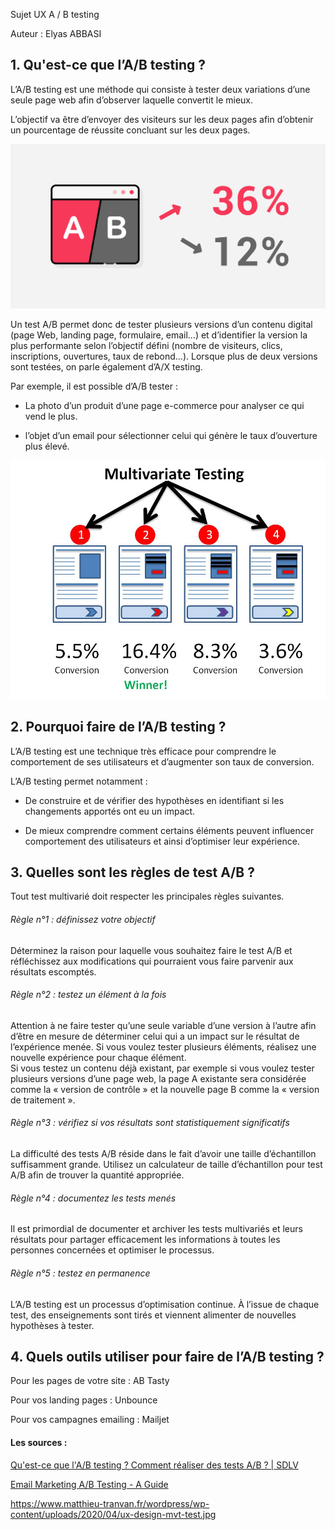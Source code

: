 Sujet UX A / B testing

Auteur : Elyas ABBASI

## 1. Qu'est-ce que l’A/B testing ?

L’A/B testing est une méthode qui consiste à tester deux variations d’une seule page web afin d’observer laquelle convertit le mieux.

L’objectif va être d’envoyer des visiteurs sur les deux pages afin d’obtenir un pourcentage de réussite concluant sur les deux pages.

<img title="" src="../img/A-Btesting.png" alt="">

Un test A/B permet donc de tester plusieurs versions d’un contenu digital (page Web, landing page, formulaire, email…) et d’identifier la version la plus performante selon l’objectif défini (nombre de visiteurs, clics, inscriptions, ouvertures, taux de rebond…). Lorsque plus de deux versions sont testées, on parle également d’A/X testing.

Par exemple, il est possible d’A/B tester :

- La photo d’un produit d’une page e-commerce pour analyser ce qui vend le plus.

- l’objet d’un email pour sélectionner celui qui génère le taux d’ouverture plus élevé.

<img title="" src="../img/ux-design-mvt-test.jpg" alt="">

## 2. Pourquoi faire de l’A/B testing ?

L’A/B testing est une technique très efficace pour comprendre le comportement de ses utilisateurs et d’augmenter son taux de conversion.

L’A/B testing permet notamment :

- De construire et de vérifier des hypothèses en identifiant si les changements apportés ont eu un impact.

- De mieux comprendre comment certains éléments peuvent influencer  comportement des utilisateurs et ainsi d’optimiser leur expérience.

## 3. Quelles sont les règles de test A/B ?

Tout test multivarié doit respecter les principales règles suivantes.

###### Règle n°1 : définissez votre objectif

Déterminez la raison pour laquelle vous souhaitez faire le test A/B et réfléchissez aux modifications qui pourraient vous faire parvenir aux résultats escomptés.

###### Règle n°2 : testez un élément à la fois

Attention à ne faire tester qu’une seule variable d’une version à l’autre afin d’être en mesure de déterminer celui qui a un impact sur le résultat de l’expérience menée. Si vous voulez tester plusieurs éléments, réalisez une nouvelle expérience pour chaque élément.  
Si vous testez un contenu déjà existant, par exemple si vous voulez tester plusieurs versions d’une page web, la page A existante sera considérée comme la « version de contrôle » et la nouvelle page B comme la « version de traitement ».

###### Règle n°3 : vérifiez si vos résultats sont statistiquement significatifs

La difficulté des tests A/B réside dans le fait d’avoir une taille d’échantillon suffisamment grande. Utilisez un calculateur de taille d’échantillon pour test A/B afin de trouver la quantité appropriée.

###### Règle n°4 : documentez les tests menés

Il est primordial de documenter et archiver les tests multivariés et leurs résultats pour partager efficacement les informations à toutes les personnes concernées et optimiser le processus.

###### Règle n°5 : testez en permanence

L’A/B testing est un processus d’optimisation continue. À l’issue de chaque test, des enseignements sont tirés et viennent alimenter de nouvelles hypothèses à tester.

## 4. Quels outils utiliser pour faire de l’A/B testing ?

Pour les pages de votre site : AB Tasty

Pour vos landing pages : Unbounce

Pour vos campagnes emailing : Mailjet

#### Les sources :

[Qu&#039;est-ce que l&#039;A/B testing ? Comment réaliser des tests A/B ? | SDLV](https://www.sdlv.fr/blog/conversions-ux/ab-testing)

[Email Marketing A/B Testing - A Guide](https://www.mailjet.com/blog/news/ab-testing-beginners-guide-for-email-marketing/)

https://www.matthieu-tranvan.fr/wordpress/wp-content/uploads/2020/04/ux-design-mvt-test.jpg
